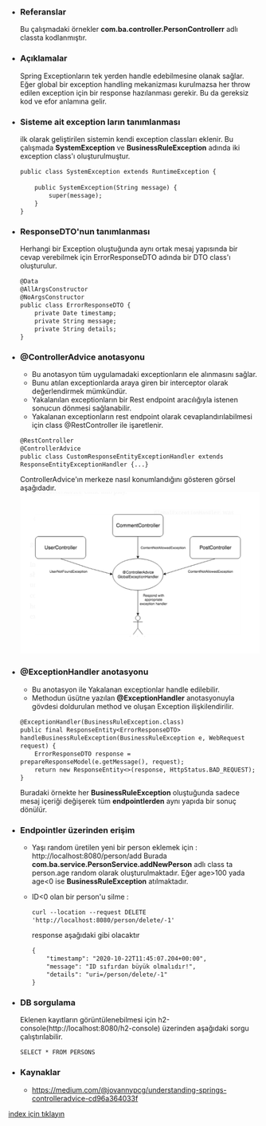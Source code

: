 * ### Referanslar
    Bu çalışmadaki örnekler **com.ba.controller.PersonControllerr** adlı classta  kodlanmıştır.

* ### Açıklamalar
    Spring Exceptionların tek yerden handle edebilmesine olanak sağlar.
    Eğer global bir exception handling mekanizması kurulmazsa her throw edilen exception için bir response hazılanması gerekir. Bu da gereksiz kod ve efor anlamına gelir.
    
    

* ### Sisteme ait exception ların tanımlanması
    ilk olarak geliştirilen sistemin kendi exception classları eklenir. Bu çalışmada **SystemException** ve **BusinessRuleException** adında iki exception class'ı oluşturulmuştur.
    ```
    public class SystemException extends RuntimeException {
    
        public SystemException(String message) {
            super(message);
        }
    }
    ```

* ### ResponseDTO'nun tanımlanması
    Herhangi bir Exception oluştuğunda aynı ortak mesaj yapısında bir cevap verebilmek için  ErrorResponseDTO adında bir DTO class'ı oluşturulur.
    ```
    @Data
    @AllArgsConstructor
    @NoArgsConstructor
    public class ErrorResponseDTO {
        private Date timestamp;
        private String message;
        private String details;
    }
    ```
* ### @ControllerAdvice anotasyonu
    - Bu anotasyon tüm uygulamadaki exceptionların ele alınmasını sağlar.
    - Bunu atılan exceptionlarda araya giren bir interceptor olarak değerlendirmek mümkündür.  
    - Yakalanılan exceptionların bir Rest endpoint aracılığıyla istenen sonucun dönmesi sağlanabilir.
    - Yakalanan exceptionların rest endpoint olarak cevaplandırılabilmesi için class @RestController ile işaretlenir.
    ```
    @RestController
    @ControllerAdvice
    public class CustomResponseEntityExceptionHandler extends ResponseEntityExceptionHandler {...}
    ```
    ControllerAdvice'ın merkeze nasıl konumlandığını gösteren görsel aşağıdadır.
    ![](../screenshots/controllerAdvice.png)

 
* ### @ExceptionHandler anotasyonu
    - Bu anotasyon ile Yakalanan exceptionlar handle edilebilir. 
    - Methodun üsütne yazılan  **@ExceptionHandler**  anotasyonuyla gövdesi doldurulan method ve oluşan Exception ilişkilendirilir.
    ```
    @ExceptionHandler(BusinessRuleException.class)
    public final ResponseEntity<ErrorResponseDTO> handleBusinessRuleException(BusinessRuleException e, WebRequest request) {
        ErrorResponseDTO response = prepareResponseModel(e.getMessage(), request);
        return new ResponseEntity<>(response, HttpStatus.BAD_REQUEST);
    }
    ```
  
  Buradaki örnekte her **BusinessRuleException** oluştuğunda sadece mesaj içeriği değişerek tüm **endpointlerden** aynı yapıda bir sonuç dönülür.

* ### Endpointler üzerinden erişim
    - Yaşı random üretilen yeni bir person eklemek için : http://localhost:8080/person/add 
    Burada **com.ba.service.PersonService.addNewPerson** adlı class ta person.age random olarak oluşturulmaktadır.
    Eğer age>100 yada age<0 ise **BusinessRuleException** atılmaktadır.
    
    - ID<0 olan bir person'u silme : 
        ```
        curl --location --request DELETE 'http://localhost:8080/person/delete/-1'
        ```    
        response aşağıdaki gibi olacaktır
        ```
        {
            "timestamp": "2020-10-22T11:45:07.204+00:00",
            "message": "ID sıfırdan büyük olmalıdır!",
            "details": "uri=/person/delete/-1"
        }
        ```            
* ### DB sorgulama
    Eklenen kayıtların görüntülenebilmesi için h2-console(http://localhost:8080/h2-console) üzerinden aşağıdaki sorgu çalıştırılabilir.    
    ```
    SELECT * FROM PERSONS 
    ```
  
* ### Kaynaklar
    - https://medium.com/@jovannypcg/understanding-springs-controlleradvice-cd96a364033f
    

[index için tıklayın](../README.md)

